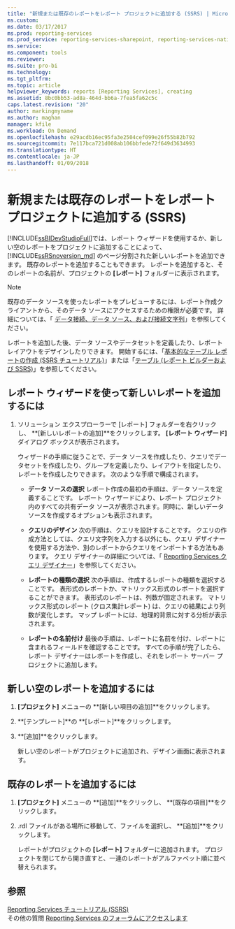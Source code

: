 ```yaml
---
title: "新規または既存のレポートをレポート プロジェクトに追加する (SSRS) | Microsoft Docs"
ms.custom: 
ms.date: 03/17/2017
ms.prod: reporting-services
ms.prod_service: reporting-services-sharepoint, reporting-services-native
ms.service: 
ms.component: tools
ms.reviewer: 
ms.suite: pro-bi
ms.technology: 
ms.tgt_pltfrm: 
ms.topic: article
helpviewer_keywords: reports [Reporting Services], creating
ms.assetid: 8bc0bb53-ad8a-464d-bb6a-7fea5fa62c5c
caps.latest.revision: "20"
author: markingmyname
ms.author: maghan
manager: kfile
ms.workload: On Demand
ms.openlocfilehash: e29acdb16ec95fa3e2504cef099e26f55b82b792
ms.sourcegitcommit: 7e117bca721d008ab106bbfede72f649d3634993
ms.translationtype: HT
ms.contentlocale: ja-JP
ms.lasthandoff: 01/09/2018
---
```

# <a name="add-a-new-or-existing-report-to-a-report-project-ssrs"></a>新規または既存のレポートをレポート プロジェクトに追加する (SSRS)
  [!INCLUDE[ssBIDevStudioFull](../../includes/ssbidevstudiofull-md.md)]では、レポート ウィザードを使用するか、新しい空のレポートをプロジェクトに追加することによって、 [!INCLUDE[ssRSnoversion_md](../../includes/ssrsnoversion-md.md)] のページ分割された新しいレポートを追加できます。 既存のレポートを追加することもできます。 レポートを追加すると、そのレポートの名前が、プロジェクトの **[レポート]** フォルダーに表示されます。  
  
> [!NOTE]  
>  既存のデータ ソースを使ったレポートをプレビューするには、レポート作成クライアントから、そのデータ ソースにアクセスするための権限が必要です。 詳細については、「 [データ接続、データ ソース、および接続文字列](../../reporting-services/report-data/data-connections-data-sources-and-connection-strings-report-builder-and-ssrs.md)」を参照してください。  
  
 レポートを追加した後、データ ソースやデータセットを定義したり、レポート レイアウトをデザインしたりできます。 開始するには、「[基本的なテーブル レポートの作成 &#40;SSRS チュートリアル&#41;](../../reporting-services/create-a-basic-table-report-ssrs-tutorial.md)」または「[テーブル &#40;レポート ビルダーおよび SSRS&#41;](../../reporting-services/report-design/tables-report-builder-and-ssrs.md)」を参照してください。  
  
## <a name="to-add-a-new-report-using-the-report-wizard"></a>レポート ウィザードを使って新しいレポートを追加するには  
  
1.  ソリューション エクスプローラーで [レポート] フォルダーを右クリックし、 **[新しいレポートの追加]**をクリックします。 **[レポート ウィザード]** ダイアログ ボックスが表示されます。  
  
     ウィザードの手順に従うことで、データ ソースを作成したり、クエリでデータセットを作成したり、グループを定義したり、レイアウトを指定したり、レポートを作成したりできます。 次のような手順で構成されます。  
  
    -   **データ ソースの選択** レポート作成の最初の手順は、データ ソースを定義することです。 レポート ウィザードにより、レポート プロジェクト内のすべての共有データ ソースが表示されます。同時に、新しいデータ ソースを作成するオプションも表示されます。  
  
    -   **クエリのデザイン** 次の手順は、クエリを設計することです。 クエリの作成方法としては、クエリ文字列を入力する以外にも、クエリ デザイナーを使用する方法や、別のレポートからクエリをインポートする方法もあります。 クエリ デザイナーの詳細については、「 [Reporting Services クエリ デザイナー](http://msdn.microsoft.com/library/07efd3f1-804f-45f7-b62a-3e727a3d9835)」を参照してください。  
  
    -   **レポートの種類の選択** 次の手順は、作成するレポートの種類を選択することです。 表形式のレポートか、マトリックス形式のレポートを選択することができます。 表形式のレポートは、列数が固定されます。 マトリックス形式のレポート (クロス集計レポート) は、クエリの結果により列数が変化します。 マップ レポートには、地理的背景に対する分析が表示されます。  
  
    -   **レポートの名前付け**  最後の手順は、レポートに名前を付け、レポートに含まれるフィールドを確認することです。 すべての手順が完了したら、レポート デザイナーはレポートを作成し、それをレポート サーバー プロジェクトに追加します。  
  
## <a name="to-add-a-new-blank-report"></a>新しい空のレポートを追加するには  
  
1.  **[プロジェクト]** メニューの **[新しい項目の追加]**をクリックします。  
  
2.  **[テンプレート]**の **[レポート]**をクリックします。  
  
3.  **[追加]**をクリックします。  
  
     新しい空のレポートがプロジェクトに追加され、デザイン画面に表示されます。  
  
## <a name="to-add-an-existing-report"></a>既存のレポートを追加するには  
  
1.  **[プロジェクト]** メニューの **[追加]**をクリックし、  **[既存の項目]**をクリックします。  
  
2.  .rdl ファイルがある場所に移動して、ファイルを選択し、 **[追加]**をクリックします。  
  
     レポートがプロジェクトの **[レポート]** フォルダーに追加されます。 プロジェクトを閉じてから開き直すと、一連のレポートがアルファベット順に並べ替えられます。  
  
## <a name="see-also"></a>参照  
 [Reporting Services チュートリアル &#40;SSRS&#41;](../../reporting-services/reporting-services-tutorials-ssrs.md)  
 その他の質問 [Reporting Services のフォーラムにアクセスします](http://go.microsoft.com/fwlink/?LinkId=620231)
  
  
